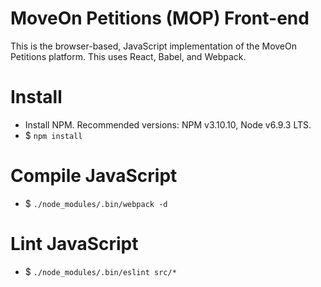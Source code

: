 # MoveOn Petitions (MOP) Front-end

This is the browser-based, JavaScript implementation of the MoveOn Petitions platform. This uses React, Babel, and Webpack.

# Install

* Install NPM. Recommended versions: NPM v3.10.10, Node v6.9.3 LTS.
* $ `npm install`

# Compile JavaScript

* $ `./node_modules/.bin/webpack -d`

# Lint JavaScript

* $ `./node_modules/.bin/eslint src/*`

